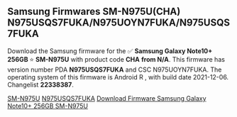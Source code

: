 <h2>Samsung Firmwares SM-N975U(CHA) N975USQS7FUKA/N975UOYN7FUKA/N975USQS7FUKA</h2>
Download the Samsung firmware for the ✅ <strong>Samsung Galaxy Note10+ 256GB </strong> ⭐ <strong>SM-N975U</strong> with product code <strong>CHA</strong> <strong> from N/A</strong>. This firmware has version number PDA <strong>N975USQS7FUKA</strong> and CSC N975UOYN7FUKA. The operating system of this firmware is Android R , with build date 2021-12-06. Changelist <strong>22338387</strong>.


[SM-N975U](https://samfirm.shop/samsung/model/SM-N975U)
[N975USQS7FUKA](https://samfirm.shop/samsung/pda/N975USQS7FUKA)
[Download Firmware Samsung Galaxy Note10+ 256GB SM-N975U](https://samfirm.shop/samsung/firmware/480253)
